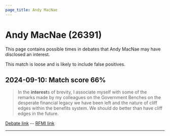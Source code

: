 ```yaml
---
page_title: Andy MacNae
---
```


# Andy MacNae  (26391)

This page contains possible times in debates that Andy MacNae may have disclosed an interest.

This match is loose and is likely to include false positives. 



## 2024-09-10: Match score 66%

>In the **interest**s of brevity, I associate myself with some of the remarks made by my colleagues on the Government Benches on the desperate financial legacy we have been left and the nature of cliff edges within the benefits system. We should do better than have cliff edges in the future.

[Debate link](https://www.theyworkforyou.com/debates/?id=2024-09-10a.726.0)  --  [RFMI link](https://www.theyworkforyou.com/mp/26391/register)


---

